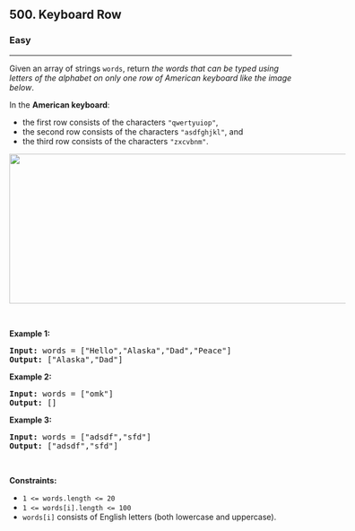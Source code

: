 <h2>500. Keyboard Row</h2><h3>Easy</h3><hr><div><p>Given an array of strings <code>words</code>, return <em>the words that can be typed using letters of the alphabet on only one row of American keyboard like the image below</em>.</p>

<p>In the <strong>American keyboard</strong>:</p>

<ul>
	<li>the first row consists of the characters <code>"qwertyuiop"</code>,</li>
	<li>the second row consists of the characters <code>"asdfghjkl"</code>, and</li>
	<li>the third row consists of the characters <code>"zxcvbnm"</code>.</li>
</ul>
<img alt="" src="https://assets.leetcode.com/uploads/2018/10/12/keyboard.png" style="width: 800px; max-width: 600px; height: 267px;">
<p>&nbsp;</p>
<p><strong>Example 1:</strong></p>

<pre style="position: relative;"><strong>Input:</strong> words = ["Hello","Alaska","Dad","Peace"]
<strong>Output:</strong> ["Alaska","Dad"]
<div class="open_grepper_editor" title="Edit &amp; Save To Grepper"></div></pre>

<p><strong>Example 2:</strong></p>

<pre style="position: relative;"><strong>Input:</strong> words = ["omk"]
<strong>Output:</strong> []
<div class="open_grepper_editor" title="Edit &amp; Save To Grepper"></div></pre>

<p><strong>Example 3:</strong></p>

<pre style="position: relative;"><strong>Input:</strong> words = ["adsdf","sfd"]
<strong>Output:</strong> ["adsdf","sfd"]
<div class="open_grepper_editor" title="Edit &amp; Save To Grepper"></div></pre>

<p>&nbsp;</p>
<p><strong>Constraints:</strong></p>

<ul>
	<li><code>1 &lt;= words.length &lt;= 20</code></li>
	<li><code>1 &lt;= words[i].length &lt;= 100</code></li>
	<li><code>words[i]</code> consists of English letters (both lowercase and uppercase).&nbsp;</li>
</ul>
</div>